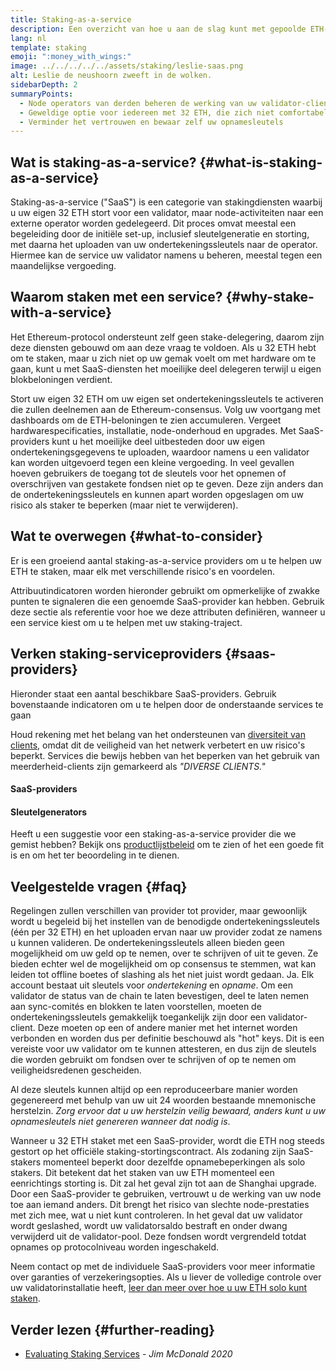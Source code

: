 ```yaml
---
title: Staking-as-a-service
description: Een overzicht van hoe u aan de slag kunt met gepoolde ETH-staking
lang: nl
template: staking
emoji: ":money_with_wings:"
image: ../../../../../assets/staking/leslie-saas.png
alt: Leslie de neushoorn zweeft in de wolken.
sidebarDepth: 2
summaryPoints:
  - Node operators van derden beheren de werking van uw validator-client
  - Geweldige optie voor iedereen met 32 ETH, die zich niet comfortabel voelt met de technische complexiteit van het draaien van een node
  - Verminder het vertrouwen en bewaar zelf uw opnamesleutels
---
```


## Wat is staking-as-a-service? {#what-is-staking-as-a-service}

Staking-as-a-service ("SaaS") is een categorie van stakingdiensten waarbij u uw eigen 32 ETH stort voor een validator, maar node-activiteiten naar een externe operator worden gedelegeerd. Dit proces omvat meestal een begeleiding door de initiële set-up, inclusief sleutelgeneratie en storting, met daarna het uploaden van uw ondertekeningssleutels naar de operator. Hiermee kan de service uw validator namens u beheren, meestal tegen een maandelijkse vergoeding.

## Waarom staken met een service? {#why-stake-with-a-service}

Het Ethereum-protocol ondersteunt zelf geen stake-delegering, daarom zijn deze diensten gebouwd om aan deze vraag te voldoen. Als u 32 ETH hebt om te staken, maar u zich niet op uw gemak voelt om met hardware om te gaan, kunt u met SaaS-diensten het moeilijke deel delegeren terwijl u eigen blokbeloningen verdient.

<CardGrid>
  <Card title="Uw eigen validator" emoji=":desktop_computer:">
    Stort uw eigen 32 ETH om uw eigen set ondertekeningssleutels te activeren die zullen deelnemen aan de Ethereum-consensus. Volg uw voortgang met dashboards om de ETH-beloningen te zien accumuleren.
  </Card>
  <Card title="Eenvoudig om te starten" emoji="🏁">
    Vergeet hardwarespecificaties, installatie, node-onderhoud en upgrades.
    Met SaaS-providers kunt u het moeilijke deel uitbesteden door uw eigen ondertekeningsgegevens te uploaden, waardoor namens u een validator kan worden uitgevoerd tegen een kleine vergoeding.
  </Card>
  <Card title="Beperk uw risico" emoji=":shield:">
    In veel gevallen hoeven gebruikers de toegang tot de sleutels voor het opnemen of overschrijven van gestakete fondsen niet op te geven. Deze zijn anders dan de ondertekeningssleutels en kunnen apart worden opgeslagen om uw risico als staker te beperken (maar niet te verwijderen).
  </Card>
</CardGrid>

<StakingComparison page="saas" />

## Wat te overwegen {#what-to-consider}

Er is een groeiend aantal staking-as-a-service providers om u te helpen uw ETH te staken, maar elk met verschillende risico's en voordelen.

Attribuutindicatoren worden hieronder gebruikt om opmerkelijke of zwakke punten te signaleren die een genoemde SaaS-provider kan hebben. Gebruik deze sectie als referentie voor hoe we deze attributen definiëren, wanneer u een service kiest om u te helpen met uw staking-traject.

<StakingConsiderations page="saas" />

## Verken staking-serviceproviders {#saas-providers}

Hieronder staat een aantal beschikbare SaaS-providers. Gebruik bovenstaande indicatoren om u te helpen door de onderstaande services te gaan

<InfoBanner emoji="⚠️" isWarning>
Houd rekening met het belang van het ondersteunen van <a href="/developers/docs/nodes-and-clients/client-diversity/">diversiteit van clients</a>, omdat dit de veiligheid van het netwerk verbetert en uw risico's beperkt. Services die bewijs hebben van het beperken van het gebruik van meerderheid-clients zijn gemarkeerd als <em style="text-transform: uppercase;">"diverse clients."</em>
</InfoBanner>

#### SaaS-providers

<StakingProductsCardGrid category="saas" />

#### Sleutelgenerators

<StakingProductsCardGrid category="keyGen" />

Heeft u een suggestie voor een staking-as-a-service provider die we gemist hebben? Bekijk ons [productlijstbeleid](/contributing/adding-staking-products/) om te zien of het een goede fit is en om het ter beoordeling in te dienen.

## Veelgestelde vragen {#faq}

<ExpandableCard title="Wie heeft mijn sleutels?" eventCategory="SaasStaking" eventName="clicked who holds my keys">
  Regelingen zullen verschillen van provider tot provider, maar gewoonlijk wordt u begeleid bij het instellen van de benodigde ondertekeningssleutels (één per 32 ETH) en het uploaden ervan naar uw provider zodat ze namens u kunnen valideren. De ondertekeningssleutels alleen bieden geen mogelijkheid om uw geld op te nemen, over te schrijven of uit te geven. Ze bieden echter wel de mogelijkheid om op consensus te stemmen, wat kan leiden tot offline boetes of slashing als het niet juist wordt gedaan.
</ExpandableCard>

<ExpandableCard title="Er zijn dus twee sets sleutels?" eventCategory="SaasStaking" eventName="clicked so there are two sets of keys">
Ja. Elk account bestaat uit sleutels voor <em>ondertekening</em> en <em>opname</em>. Om een validator de status van de chain te laten bevestigen, deel te laten nemen aan sync-comités en blokken te laten voorstellen, moeten de ondertekeningssleutels gemakkelijk toegankelijk zijn door een validator-client. Deze moeten op een of andere manier met het internet worden verbonden en worden dus per definitie beschouwd als "hot" keys. Dit is een vereiste voor uw validator om te kunnen attesteren, en dus zijn de sleutels die worden gebruikt om fondsen over te schrijven of op te nemen om veiligheidsredenen gescheiden.

Al deze sleutels kunnen altijd op een reproduceerbare manier worden gegenereerd met behulp van uw uit 24 woorden bestaande mnemonische herstelzin. <em>Zorg ervoor dat u uw herstelzin veilig bewaard, anders kunt u uw opnamesleutels niet genereren wanneer dat nodig is</em>.
</ExpandableCard>

<ExpandableCard title="Wanneer kan ik mijn fondsen opnemen?" eventCategory="SaasStaking" eventName="clicked when can I withdraw">
  Wanneer u 32 ETH staket met een SaaS-provider, wordt die ETH nog steeds gestort op het officiële staking-stortingscontract. Als zodaning zijn SaaS-stakers momenteel beperkt door dezelfde opnamebeperkingen als solo stakers. Dit betekent dat het staken van uw ETH momenteel een eenrichtings storting is. Dit zal het geval zijn tot aan de Shanghai upgrade.
</ExpandableCard>

<ExpandableCard title="Wat gebeurt er als ik geslashed wordt?" eventCategory="SaasStaking" eventName="clicked what happens if I get slashed">
Door een SaaS-provider te gebruiken, vertrouwt u de werking van uw node toe aan iemand anders. Dit brengt het risico van slechte node-prestaties met zich mee, wat u niet kunt controleren. In het geval dat uw validator wordt geslashed, wordt uw validatorsaldo bestraft en onder dwang verwijderd uit de validator-pool. Deze fondsen wordt vergrendeld totdat opnames op protocolniveau worden ingeschakeld.

Neem contact op met de individuele SaaS-providers voor meer informatie over garanties of verzekeringsopties. Als u liever de volledige controle over uw validatorinstallatie heeft, <a href="/staking/solo/">leer dan meer over hoe u uw ETH solo kunt staken</a>.
</ExpandableCard>

## Verder lezen {#further-reading}

- [Evaluating Staking Services](https://www.attestant.io/posts/evaluating-staking-services/) - _Jim McDonald 2020_
